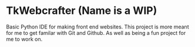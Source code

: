 # TkWebcrafter (Name is a WIP)
Basic Python IDE for making front end websites.
This project is more meant for me to get familar with Git and Github.
As well as being a fun project for me to work on.
